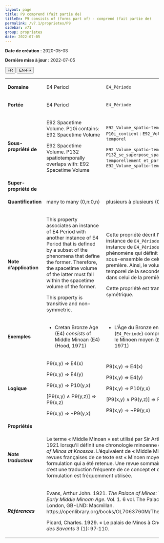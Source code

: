 ```yaml
---
layout: page
title: P9 comprend (fait partie de)
titleEn: P9 consists of (forms part of) - comprend (fait partie de)
permalink: /v7.1/proprietes/P9
sidebar: v71
group: proprietes
date: 2022-07-05
---
```


**Date de création** : 2020-05-03

**Dernière mise à jour** : 2022-07-05

<div class="lang-buttons">
  <button id="fr" class="activate">FR</button>
  <button id="en-fr">EN-FR</button>
</div>

<table>
				<tbody>
				<tr>
					<td><strong>Domaine</strong></td>
					<td class="en"><p>E4 Period</p>
							</td>
						<td><p><code class="language-plaintext highlighter-rouge">E4_Période</code> </p>
							</td>
						</tr>
					<tr>
					<td><strong>Portée</strong></td>
					<td class="en"><p>E4 Period</p>
							</td>
						<td><p><code class="language-plaintext highlighter-rouge">E4_Période</code> </p>
							</td>
						</tr>
					<tr>
					<td><strong>Sous-propriété de</strong></td>
					<td class="en"><p>E92 Spacetime Volume. P10i contains: E92 Spacetime Volume</p>
							<p>E92 Spacetime Volume. P132 spatiotemporally overlaps with: E92 Spacetime Volume</p>
							</td>
						<td><p><code class="language-plaintext highlighter-rouge">E92_Volume_spatio-temporel</code>. <code class="language-plaintext highlighter-rouge">P10i_contient</code> : <code class="language-plaintext highlighter-rouge">E92_Volume_spatio-temporel</code> </p>
							<p><code class="language-plaintext highlighter-rouge">E92_Volume_spatio-temporel</code>. <code class="language-plaintext highlighter-rouge">P132_se_superpose_spatio-temporellement_et_partiellement</code> : <code class="language-plaintext highlighter-rouge">E92_Volume_spatio-temporel</code>   </p>
							</td>
						</tr>
					<tr>
					<td><strong>Super-propriété de</strong></td>
					<td class="en"><p></p>
							</td>
						<td><p></p>
							</td>
						</tr>
					<tr>
					<td><strong>Quantification</strong></td>
					<td class="en"><p>many to many (0,n:0,n)</p>
							</td>
						<td><p>plusieurs à plusieurs (0,n:0,n)</p>
							</td>
						</tr>
					<tr>
					<td><strong>Note d’application</strong></td>
					<td class="en"><p>This property associates an instance of E4 Period with another instance of E4 Period that is defined by a subset of the phenomena that define the former. Therefore, the spacetime volume of the latter must fall within the spacetime volume of the former.</p>
							<p></p>
							<p>This property is transitive and non-symmetric.</p>
							</td>
						<td><p>Cette propriété décrit l’association d’une instance de <code class="language-plaintext highlighter-rouge">E4_Période</code> avec une autre instance de <code class="language-plaintext highlighter-rouge">E4_Période</code> lorsque le phénomène qui définit la seconde est un sous-ensemble de celui qui définit la première. Ainsi, le volume spatio-temporel de la seconde doit être compris dans celui de la première. </p>
							<p></p>
							<p>Cette propriété est transitive et non-symétrique. </p>
							</td>
						</tr>
					<tr>
					<td><strong>Exemples</strong></td>
					<td class="en"><ul><li><p>Cretan Bronze Age (E4) <em>consists</em> of Middle Minoan (E4) (Hood, 1971)</p>
							</li>
									</ul></td>
						<td><ul><li><p>L’Âge du Bronze en Crète (<code class="language-plaintext highlighter-rouge">E4_Période</code>) comprend (<code class="language-plaintext highlighter-rouge">P9_comprend</code>) le Minoen moyen (<code class="language-plaintext highlighter-rouge">E4_Période</code>) (Hood, 1971)</p>
							</li>
									</ul></td>
						</tr>
					<tr>
					<td><strong>Logique</strong></td>
					<td class="en"><p>P9(x,y) ⇒ E4(x)</p>
							<p>P9(x,y) ⇒ E4(y)</p>
							<p>P9(x,y) ⇒ P10(y,x)</p>
							<p>[P9(x,y) ∧ P9(y,z)] ⇒ P9(x,z)</p>
							<p>P9(x,y) ⇒ ¬P9(y,x)</p>
							</td>
						<td><p>P9(x,y) ⇒ E4(x)</p>
							<p>P9(x,y) ⇒ E4(y)</p>
							<p>P9(x,y) ⇒ P10(y,x)</p>
							<p>[P9(x,y) ∧ P9(y,z)] ⇒ P9(x,z)</p>
							<p>P9(x,y) ⇒ ¬P9(y,x)</p>
							</td>
						</tr>
					<tr>
					<td><strong>Propriétés</strong></td>
					<td class="en"><p></p>
							</td>
						<td><p></p>
							</td>
						</tr>
					<tr>
					<td><strong><em>Note traducteur</em></strong></td>
					<td colspan="2"><p>Le terme « Middle Minoan » est utilisé par Sir Arthur John Evans en 1921 lorsqu’il définit une chronologie minoenne dans <em>The Palace of Minos at Knossos</em>. L’équivalent de  « Middle Minoan » dans les revues françaises de ce texte est  « Minoen moyen » et c’est cette formulation qui a été retenue. Une revue sommaire a confirmé que c’est une traduction fréquente de ce concept et que cette formulation est fréquemment utilisée. </p>
							</td>
						</tr>
					<tr>
					<td><strong><em>Références</em></strong></td>
					<td colspan="2"><p>Evans, Arthur John. 1921. <em>The Palace of Minos: The Neolithic and Early Middle Minoan Age</em>. Vol. 1. 6 vol. The Palace of Minos. London, GB-LND: Macmillan. https://openlibrary.org/books/OL7063760M/The_palace_of_Minos.</p>
							<p>Picard, Charles. 1929. « Le palais de Minos à Cnossos ». <em>Journal des Savants</em> 3 (1): 97‑110.</p>
							</td>
						</tr>
					</tbody>
				</table>
				